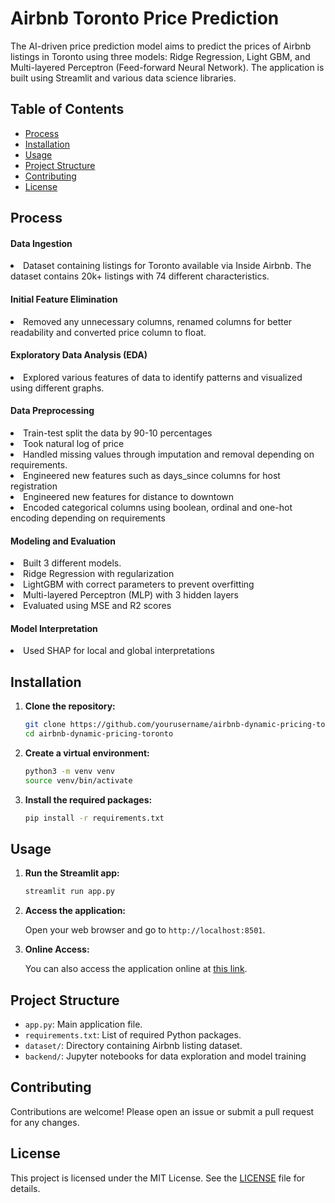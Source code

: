 # Airbnb Toronto Price Prediction
The AI-driven price prediction model aims to predict the prices of Airbnb listings in Toronto using three models: Ridge Regression, Light GBM, and Multi-layered Perceptron (Feed-forward Neural Network). The application is built using Streamlit and various data science libraries.

## Table of Contents
- [Process](#process)
- [Installation](#installation)
- [Usage](#usage)
- [Project Structure](#project-structure)
- [Contributing](#contributing)
- [License](#license)

## Process
#### Data Ingestion
<li> Dataset containing listings for Toronto available via Inside Airbnb. The dataset contains 20k+ listings with 74 different characteristics.</li>

#### Initial Feature Elimination 
<li> Removed any unnecessary columns, renamed columns for better readability and converted price column to float. </li>

#### Exploratory Data Analysis (EDA)
<li> Explored various features of data to identify patterns and visualized using different graphs.</li>

#### Data Preprocessing
<li> Train-test split the data by 90-10 percentages </li>
<li> Took natural log of price </li>
<li> Handled missing values through imputation and removal depending on requirements. </li>
<li> Engineered new features such as days_since columns for host registration</li>
<li> Engineered new features for distance to downtown</li>
<li> Encoded categorical columns using boolean, ordinal and one-hot encoding depending on requirements </li>

#### Modeling and Evaluation
<li> Built 3 different models. </li>
<li>Ridge Regression with regularization </li>
<li> LightGBM with correct parameters to prevent overfitting </li>
<li> Multi-layered Perceptron (MLP) with 3 hidden layers </li>
<li> Evaluated using MSE and R2 scores </li>

#### Model Interpretation
<li> Used SHAP for local and global interpretations </li>



## Installation

1. **Clone the repository:**

    ```sh
    git clone https://github.com/yourusername/airbnb-dynamic-pricing-toronto.git
    cd airbnb-dynamic-pricing-toronto
    ```

2. **Create a virtual environment:**

    ```sh
    python3 -m venv venv
    source venv/bin/activate
    ```

3. **Install the required packages:**

    ```sh
    pip install -r requirements.txt
    ```

## Usage

1. **Run the Streamlit app:**

    ```sh
    streamlit run app.py
    ```

2. **Access the application:**

    Open your web browser and go to `http://localhost:8501`.

3. **Online Access:**

    You can also access the application online at [this link](https://airbnbdyanmicpricingoftoronto-vmbeauzhxexrihabelyca2.streamlit.app/).

## Project Structure

- `app.py`: Main application file.
- `requirements.txt`: List of required Python packages.
- `dataset/`: Directory containing Airbnb listing dataset.
- `backend/`: Jupyter notebooks for data exploration and model training

## Contributing

Contributions are welcome! Please open an issue or submit a pull request for any changes.

## License

This project is licensed under the MIT License. See the [LICENSE](LICENSE) file for details.
